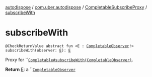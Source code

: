 [autodispose](../../index.md) / [com.uber.autodispose](../index.md) / [CompletableSubscribeProxy](index.md) / [subscribeWith](./subscribe-with.md)

# subscribeWith

`@CheckReturnValue abstract fun <E : `[`CompletableObserver`](http://reactivex.io/RxJava/2.x/javadoc/io/reactivex/CompletableObserver.html)`!> subscribeWith(observer: `[`E`](subscribe-with.md#E)`): `[`E`](subscribe-with.md#E)

Proxy for ``[`Completable#subscribeWith(CompletableObserver)`](http://reactivex.io/RxJava/2.x/javadoc/io/reactivex/Completable.html#subscribeWith(E)).

**Return**
[E](subscribe-with.md#E): a ``[`CompletableObserver`](http://reactivex.io/RxJava/2.x/javadoc/io/reactivex/CompletableObserver.html)

